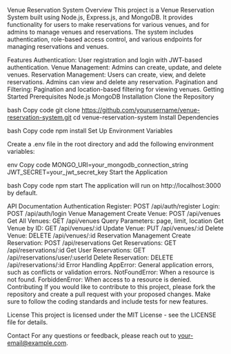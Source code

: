 Venue Reservation System
Overview
This project is a Venue Reservation System built using Node.js, Express.js, and MongoDB. It provides functionality for users to make reservations for various venues, and for admins to manage venues and reservations. The system includes authentication, role-based access control, and various endpoints for managing reservations and venues.

Features
Authentication: User registration and login with JWT-based authentication.
Venue Management: Admins can create, update, and delete venues.
Reservation Management: Users can create, view, and delete reservations. Admins can view and delete any reservation.
Pagination and Filtering: Pagination and location-based filtering for viewing venues.
Getting Started
Prerequisites
Node.js
MongoDB
Installation
Clone the Repository

bash
Copy code
git clone https://github.com/yourusername/venue-reservation-system.git
cd venue-reservation-system
Install Dependencies

bash
Copy code
npm install
Set Up Environment Variables

Create a .env file in the root directory and add the following environment variables:

env
Copy code
MONGO_URI=your_mongodb_connection_string
JWT_SECRET=your_jwt_secret_key
Start the Application

bash
Copy code
npm start
The application will run on http://localhost:3000 by default.

API Documentation
Authentication
Register: POST /api/auth/register
Login: POST /api/auth/login
Venue Management
Create Venue: POST /api/venues
Get All Venues: GET /api/venues
Query Parameters: page, limit, location
Get Venue by ID: GET /api/venues/:id
Update Venue: PUT /api/venues/:id
Delete Venue: DELETE /api/venues/:id
Reservation Management
Create Reservation: POST /api/reservations
Get Reservations: GET /api/reservations/:id
Get User Reservations: GET /api/reservations/user/:userId
Delete Reservation: DELETE /api/reservations/:id
Error Handling
AppError: General application errors, such as conflicts or validation errors.
NotFoundError: When a resource is not found.
ForbiddenError: When access to a resource is denied.
Contributing
If you would like to contribute to this project, please fork the repository and create a pull request with your proposed changes. Make sure to follow the coding standards and include tests for new features.

License
This project is licensed under the MIT License - see the LICENSE file for details.

Contact
For any questions or feedback, please reach out to your-email@example.com.